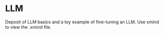 # LLM

Deposit of LLM basics and a toy example of fine-tuning an LLM. Use xmind to view the .xmind file.
